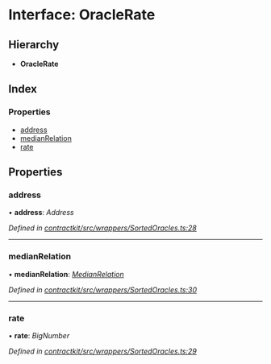# Interface: OracleRate

## Hierarchy

* **OracleRate**

## Index

### Properties

* [address](_wrappers_sortedoracles_.oraclerate.md#address)
* [medianRelation](_wrappers_sortedoracles_.oraclerate.md#medianrelation)
* [rate](_wrappers_sortedoracles_.oraclerate.md#rate)

## Properties

###  address

• **address**: *Address*

*Defined in [contractkit/src/wrappers/SortedOracles.ts:28](https://github.com/medhak1/celo-monorepo/blob/master/packages/sdk/contractkit/src/wrappers/SortedOracles.ts#L28)*

___

###  medianRelation

• **medianRelation**: *[MedianRelation](../enums/_wrappers_sortedoracles_.medianrelation.md)*

*Defined in [contractkit/src/wrappers/SortedOracles.ts:30](https://github.com/medhak1/celo-monorepo/blob/master/packages/sdk/contractkit/src/wrappers/SortedOracles.ts#L30)*

___

###  rate

• **rate**: *BigNumber*

*Defined in [contractkit/src/wrappers/SortedOracles.ts:29](https://github.com/medhak1/celo-monorepo/blob/master/packages/sdk/contractkit/src/wrappers/SortedOracles.ts#L29)*
